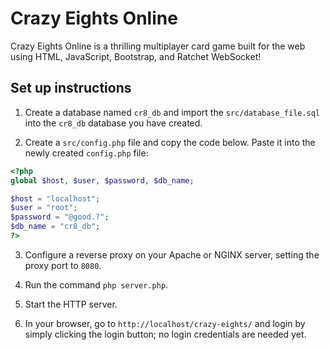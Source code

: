 # Crazy Eights Online

Crazy Eights Online is a thrilling multiplayer card game built for the web using HTML, JavaScript, Bootstrap, and Ratchet WebSocket!

## Set up instructions

1. Create a database named `cr8_db` and import the `src/database_file.sql` into the `cr8_db` database you have created.

2. Create a `src/config.php` file and copy the code below. Paste it into the newly created `config.php` file:

```php
<?php
global $host, $user, $password, $db_name;

$host = "localhost";
$user = "root";
$password = "@good.?";
$db_name = "cr8_db";
?>
```

3. Configure a reverse proxy on your Apache or NGINX server, setting the proxy port to `8080`.

4. Run the command `php server.php`.

5. Start the HTTP server.

6. In your browser, go to `http://localhost/crazy-eights/` and login by simply clicking the login button; no login credentials are needed yet.
